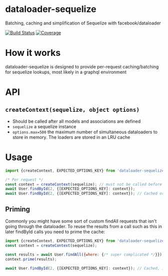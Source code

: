 # dataloader-sequelize

Batching, caching and simplification of Sequelize with facebook/dataloader

[![Build Status](https://circleci.com/gh/mickhansen/dataloader-sequelize.svg)](https://circleci.com/gh/mickhansen/dataloader-sequelize)
[![Coverage](https://codecov.io/gh/mickhansen/dataloader-sequelize/branch/master/graph/badge.svg)](https://codecov.io/gh/mickhansen/dataloader-sequelize)

# How it works

dataloader-sequelize is designed to provide per-request caching/batching for sequelize lookups, most likely in a graphql environment

# API

## `createContext(sequelize, object options)`
* Should be called after all models and associations are defined
* `sequelize` a sequelize instance
* `options.max=500` the maximum number of simultaneous dataloaders to store in memory. The loaders are stored in an LRU cache

# Usage
```js
import {createContext, EXPECTED_OPTIONS_KEY} from 'dataloader-sequelize';

/* Per request */
const context = createContext(sequelize); // must not be called before all models and associations are defined
await User.findById(2, {[EXPECTED_OPTIONS_KEY]: context});
await User.findById(2, {[EXPECTED_OPTIONS_KEY]: context}); // Cached or batched, depending on timing
```

## Priming

Commonly you might have some sort of custom findAll requests that isn't going through the dataloader. To reuse the results from a call such as this in later findById calls you need to prime the cache:

```js
import {createContext, EXPECTED_OPTIONS_KEY} from 'dataloader-sequelize';
const context = createContext(sequelize);

const results = await User.findAll({where: {/* super complicated */}});
context.prime(results);

await User.findById(2, {[EXPECTED_OPTIONS_KEY]: context}); // Cached, if was in results
```

